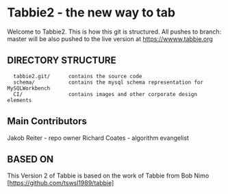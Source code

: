 Tabbie2 - the new way to tab
=======

Welcome to Tabbie2. This is how this git is structured.
All pushes to branch: master will be also pushed to the live version at https://wwww.tabbie.org


DIRECTORY STRUCTURE
-------------------

      tabbie2.git/      contains the source code
      schema/           contains the mysql schema representation for MySQLWorkbench
      CI/               contains images and other corporate design elements

Main Contributors
-----------------

Jakob Reiter - repo owner
Richard Coates - algorithm evangelist


BASED ON
--------
This Version 2 of Tabbie is based on the work of Tabbie from Bob Nimo
[https://github.com/tswsl1989/tabbie]

